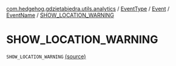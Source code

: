 [com.hedgehog.gdzietabiedra.utils.analytics](../../../index.md) / [EventType](../../index.md) / [Event](../index.md) / [EventName](index.md) / [SHOW_LOCATION_WARNING](./-s-h-o-w_-l-o-c-a-t-i-o-n_-w-a-r-n-i-n-g.md)

# SHOW_LOCATION_WARNING

`SHOW_LOCATION_WARNING` [(source)](https://github.com/asvid/GdzieTaBiedra/tree/master/app/src/main/java/com/hedgehog/gdzietabiedra/utils/analytics/EventType.kt#L27)